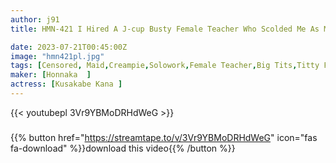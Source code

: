 ```yaml
---
author: j91
title: HMN-421 I Hired A J-cup Busty Female Teacher Who Scolded Me As My Maid For 3 Days Using My Parental Authority And Made Her Apologize For Vaginal Cum Shot. Kana Kusakabe

date: 2023-07-21T00:45:00Z
image: "hmn421pl.jpg"
tags: [Censored, Maid,Creampie,Solowork,Female Teacher,Big Tits,Titty Fuck	]
maker: [Honnaka  ]
actress: [Kusakabe Kana ]
---
```



{{< youtubepl 3Vr9YBMoDRHdWeG >}}
###

{{% button href="https://streamtape.to/v/3Vr9YBMoDRHdWeG" icon="fas fa-download" %}}download this video{{% /button %}}

